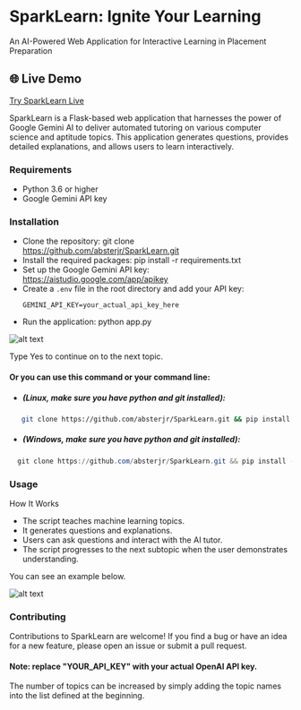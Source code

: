 # SparkLearn: Ignite Your Learning
An AI-Powered Web Application for Interactive Learning in Placement Preparation

## 🌐 Live Demo
[Try SparkLearn Live](https://sparklearn.onrender.com/)

SparkLearn is a Flask-based web application that harnesses the power of Google Gemini AI to deliver automated tutoring on various computer science and aptitude topics. This application generates questions, provides detailed explanations, and allows users to learn interactively.

### Requirements
- Python 3.6 or higher
- Google Gemini API key

### Installation
- Clone the repository: git clone https://github.com/absterjr/SparkLearn.git
- Install the required packages: pip install -r requirements.txt
- Set up the Google Gemini API key: https://aistudio.google.com/app/apikey
- Create a `.env` file in the root directory and add your API key:
  ```
  GEMINI_API_KEY=your_actual_api_key_here
  ```
- Run the application: python app.py

![alt text](https://github.com/absterjr/SparkLearn/blob/main/SparkLearn.png?raw=true)

Type Yes to continue on to the next topic.
#### Or you can use this command or your command line:
  - ##### (Linux, make sure you have python and git installed):
```bash
   git clone https://github.com/absterjr/SparkLearn.git && pip install -r requirements.txt && python3 env.py && python app.py
```
  - ##### (Windows, make sure you have python and git installed):
```powershell
  git clone https://github.com/absterjr/SparkLearn.git && pip install -r requirements.txt && python env.py && python app.py
```

### Usage
How It Works
- The script teaches machine learning topics.
- It generates questions and explanations.
- Users can ask questions and interact with the AI tutor.
- The script progresses to the next subtopic when the user demonstrates understanding.

You can see an example below.

![alt text](https://github.com/absterjr/SparkLearn/blob/main/Doubt.png?raw=true)


### Contributing
Contributions to SparkLearn are welcome! If you find a bug or have an idea for a new feature, please open an issue or submit a pull request.


#### Note: replace "YOUR_API_KEY" with your actual OpenAI API key.
The number of topics can be increased by simply adding the topic names into the list defined at the beginning.
